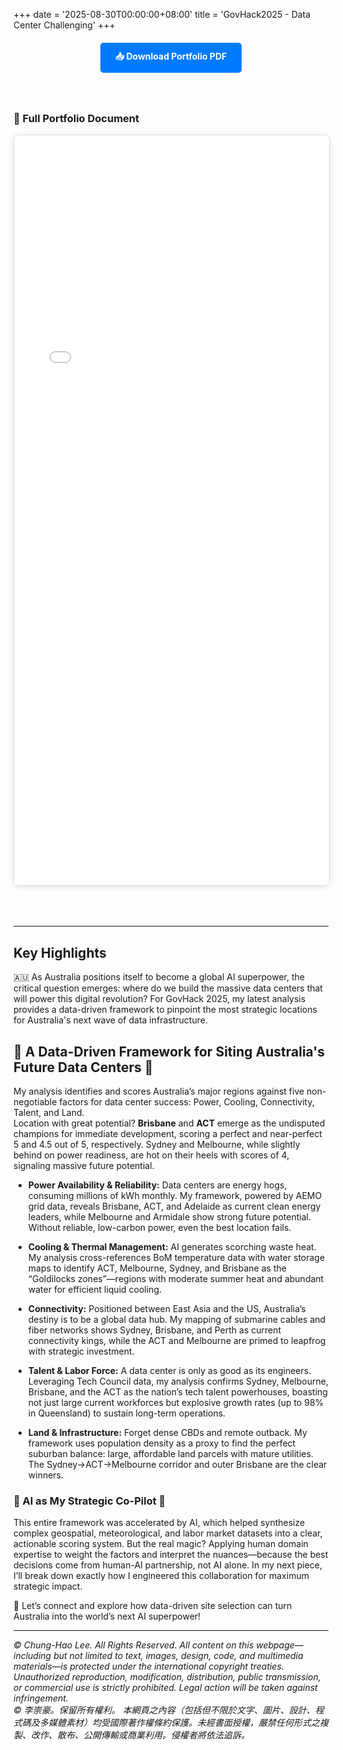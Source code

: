 +++
date = '2025-08-30T00:00:00+08:00'
title = 'GovHack2025 - Data Center Challenging'
+++

<div style="text-align: center; margin: 20px 0;">
    <a href="GovHack 2025_ Australia's AI Future - A Data-Driven Framework for Data Center Siting.pdf" download class="download-button" style="display: inline-block; padding: 12px 24px; background-color: #007bff; color: white; text-decoration: none; border-radius: 5px; font-weight: bold; transition: background-color 0.3s;">
        📥 Download Portfolio PDF
    </a>
</div>

<style>
.download-button:hover {
    background-color: #0056b3 !important;
}

.pdf-container {
    width: 100%;
    max-width: 900px;
    margin: 0 auto;
    padding: 20px 0;
}

.pdf-embed {
    width: 100%;
    height: 1200px;
    border: 1px solid #ddd;
    border-radius: 8px;
    box-shadow: 0 2px 10px rgba(0,0,0,0.1);
    margin-bottom: 30px;
}

.pdf-page-image {
    width: 100%;
    margin-bottom: 20px;
    border: 1px solid #e0e0e0;
    border-radius: 8px;
    box-shadow: 0 2px 8px rgba(0,0,0,0.08);
}

@media (max-width: 768px) {
    .pdf-embed {
        height: 600px;
    }
}
</style>

<div class="pdf-container">

### 📄 Full Portfolio Document

<!-- Option 1: Using iframe embed (works if PDF is in static folder) -->
<iframe src="GovHack 2025_ Australia's AI Future - A Data-Driven Framework for Data Center Siting.pdf" class="pdf-embed" type="application/pdf">
    <p>Your browser doesn't support PDF viewing. Please <a href="GovHack 2025_ Australia's AI Future - A Data-Driven Framework for Data Center Siting.pdf">download the PDF</a> to view it.</p>
</iframe>

<!-- Option 2: Using Google Docs Viewer (replace URL with your actual PDF URL) -->
<!--
<iframe src="https://docs.google.com/viewer?url=https://yourwebsite.com/path/to/CHLee_Portfolio.pdf&embedded=true" class="pdf-embed" frameborder="0"></iframe>
-->

<!-- Option 3: Display as images (if you convert PDF pages to images) -->
<!--
### Portfolio Pages

<img src="/images/portfolio/page1.jpg" alt="Portfolio Page 1" class="pdf-page-image" />
<img src="/images/portfolio/page2.jpg" alt="Portfolio Page 2" class="pdf-page-image" />
<img src="/images/portfolio/page3.jpg" alt="Portfolio Page 3" class="pdf-page-image" />
<img src="/images/portfolio/page4.jpg" alt="Portfolio Page 4" class="pdf-page-image" />
<img src="/images/portfolio/page5.jpg" alt="Portfolio Page 5" class="pdf-page-image" />
<img src="/images/portfolio/page6.jpg" alt="Portfolio Page 6" class="pdf-page-image" />
-->

</div>

---

## Key Highlights

🇦🇺 As Australia positions itself to become a global AI superpower, the critical question emerges: where do we build the massive data centers that will power this digital revolution? For GovHack 2025, my latest analysis provides a data-driven framework to pinpoint the most strategic locations for Australia's next wave of data infrastructure.

## 📍 A Data-Driven Framework for Siting Australia's Future Data Centers 📍

My analysis identifies and scores Australia’s major regions against five non-negotiable factors for data center success: Power, Cooling, Connectivity, Talent, and Land. <br>
Location with great potential? **Brisbane** and **ACT** emerge as the undisputed champions for immediate development, scoring a perfect and near-perfect 5 and 4.5 out of 5, respectively. Sydney and Melbourne, while slightly behind on power readiness, are hot on their heels with scores of 4, signaling massive future potential.

* **Power Availability & Reliability:**
Data centers are energy hogs, consuming millions of kWh monthly. My framework, powered by AEMO grid data, reveals Brisbane, ACT, and Adelaide as current clean energy leaders, while Melbourne and Armidale show strong future potential. Without reliable, low-carbon power, even the best location fails.

* **Cooling & Thermal Management:**
AI generates scorching waste heat. My analysis cross-references BoM temperature data with water storage maps to identify ACT, Melbourne, Sydney, and Brisbane as the “Goldilocks zones”—regions with moderate summer heat and abundant water for efficient liquid cooling.

* **Connectivity:**
Positioned between East Asia and the US, Australia’s destiny is to be a global data hub. My mapping of submarine cables and fiber networks shows Sydney, Brisbane, and Perth as current connectivity kings, while the ACT and Melbourne are primed to leapfrog with strategic investment.

* **Talent & Labor Force:**
A data center is only as good as its engineers. Leveraging Tech Council data, my analysis confirms Sydney, Melbourne, Brisbane, and the ACT as the nation’s tech talent powerhouses, boasting not just large current workforces but explosive growth rates (up to 98% in Queensland) to sustain long-term operations.

* **Land & Infrastructure:**
Forget dense CBDs and remote outback. My framework uses population density as a proxy to find the perfect suburban balance: large, affordable land parcels with mature utilities. The Sydney→ACT→Melbourne corridor and outer Brisbane are the clear winners.

### 🤖 AI as My Strategic Co-Pilot 🤖

This entire framework was accelerated by AI, which helped synthesize complex geospatial, meteorological, and labor market datasets into a clear, actionable scoring system. But the real magic? Applying human domain expertise to weight the factors and interpret the nuances—because the best decisions come from human-AI partnership, not AI alone. In my next piece, I’ll break down exactly how I engineered this collaboration for maximum strategic impact.

🔗 Let’s connect and explore how data-driven site selection can turn Australia into the world’s next AI superpower!

---
*© Chung-Hao Lee. All Rights Reserved.
All content on this webpage—including but not limited to text, images, design, code, and multimedia materials—is protected under the international copyright treaties. Unauthorized reproduction, modification, distribution, public transmission, or commercial use is strictly prohibited. Legal action will be taken against infringement.* <br>
*© 李崇豪。保留所有權利。
本網頁之內容（包括但不限於文字、圖片、設計、程式碼及多媒體素材）均受國際著作權條約保護。未經書面授權，嚴禁任何形式之複製、改作、散布、公開傳輸或商業利用。侵權者將依法追訴。*
